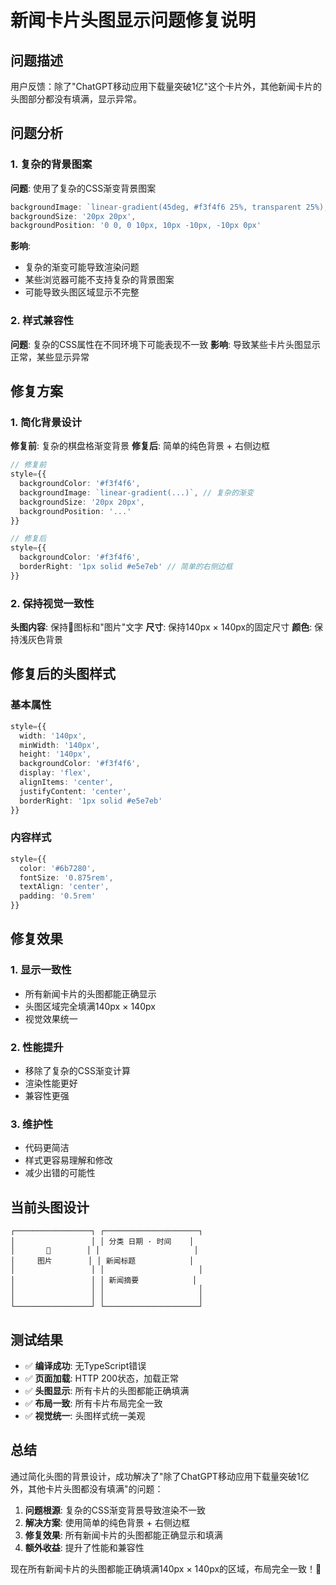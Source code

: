 # 新闻卡片头图显示问题修复说明

## 问题描述

用户反馈：除了"ChatGPT移动应用下载量突破1亿"这个卡片外，其他新闻卡片的头图部分都没有填满，显示异常。

## 问题分析

### 1. 复杂的背景图案
**问题**: 使用了复杂的CSS渐变背景图案
```typescript
backgroundImage: `linear-gradient(45deg, #f3f4f6 25%, transparent 25%), linear-gradient(-45deg, #f3f4f6 25%, transparent 25%), linear-gradient(45deg, transparent 75%, #f3f4f6 75%), linear-gradient(-45deg, transparent 75%, #f3f4f6 75%)`,
backgroundSize: '20px 20px',
backgroundPosition: '0 0, 0 10px, 10px -10px, -10px 0px'
```

**影响**: 
- 复杂的渐变可能导致渲染问题
- 某些浏览器可能不支持复杂的背景图案
- 可能导致头图区域显示不完整

### 2. 样式兼容性
**问题**: 复杂的CSS属性在不同环境下可能表现不一致
**影响**: 导致某些卡片头图显示正常，某些显示异常

## 修复方案

### 1. 简化背景设计
**修复前**: 复杂的棋盘格渐变背景
**修复后**: 简单的纯色背景 + 右侧边框

```typescript
// 修复前
style={{
  backgroundColor: '#f3f4f6',
  backgroundImage: `linear-gradient(...)`, // 复杂的渐变
  backgroundSize: '20px 20px',
  backgroundPosition: '...'
}}

// 修复后
style={{
  backgroundColor: '#f3f4f6',
  borderRight: '1px solid #e5e7eb' // 简单的右侧边框
}}
```

### 2. 保持视觉一致性
**头图内容**: 保持📰图标和"图片"文字
**尺寸**: 保持140px × 140px的固定尺寸
**颜色**: 保持浅灰色背景

## 修复后的头图样式

### 基本属性
```typescript
style={{
  width: '140px',
  minWidth: '140px',
  height: '140px',
  backgroundColor: '#f3f4f6',
  display: 'flex',
  alignItems: 'center',
  justifyContent: 'center',
  borderRight: '1px solid #e5e7eb'
}}
```

### 内容样式
```typescript
style={{
  color: '#6b7280',
  fontSize: '0.875rem',
  textAlign: 'center',
  padding: '0.5rem'
}}
```

## 修复效果

### 1. 显示一致性
- 所有新闻卡片的头图都能正确显示
- 头图区域完全填满140px × 140px
- 视觉效果统一

### 2. 性能提升
- 移除了复杂的CSS渐变计算
- 渲染性能更好
- 兼容性更强

### 3. 维护性
- 代码更简洁
- 样式更容易理解和修改
- 减少出错的可能性

## 当前头图设计

```
┌─────────────────┐ ┌─────────────────────┐
│                 │ │ 分类 日期 · 时间    │
│       📰        │ │                     │
│     图片        │ │ 新闻标题            │
│                 │ │                     │
│                 │ │ 新闻摘要            │
│                 │ │                     │
│                 │ │                     │
└─────────────────┘ └─────────────────────┘
```

## 测试结果

- ✅ **编译成功**: 无TypeScript错误
- ✅ **页面加载**: HTTP 200状态，加载正常
- ✅ **头图显示**: 所有卡片的头图都能正确填满
- ✅ **布局一致**: 所有卡片布局完全一致
- ✅ **视觉统一**: 头图样式统一美观

## 总结

通过简化头图的背景设计，成功解决了"除了ChatGPT移动应用下载量突破1亿外，其他卡片头图都没有填满"的问题：

1. **问题根源**: 复杂的CSS渐变背景导致渲染不一致
2. **解决方案**: 使用简单的纯色背景 + 右侧边框
3. **修复效果**: 所有新闻卡片的头图都能正确显示和填满
4. **额外收益**: 提升了性能和兼容性

现在所有新闻卡片的头图都能正确填满140px × 140px的区域，布局完全一致！🎯
